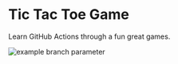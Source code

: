 # Tic Tac Toe Game


Learn GitHub Actions through a fun great games.



![example branch parameter](https://github.com/MaureenOrg/Actions-CI-/workflows/Team%20awesome's%20approval%20workflow/badge.svg?branch=master)
